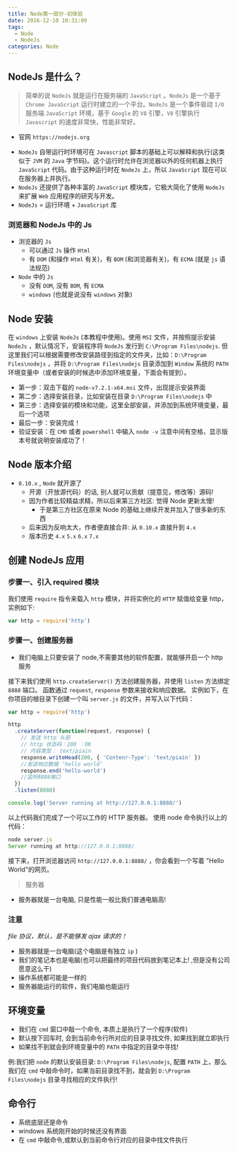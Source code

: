 ```yaml
---
title: Node第一部分-初体验
date: 2016-12-10 10:31:09
tags:
  - Node
  - NodeJs
categories: Node
---
```


## NodeJs 是什么？

> 简单的说 `NodeJs` 就是运行在服务端的 `JavaScript` 。`NodeJs` 是一个基于 `Chrome JavaScript` 运行时建立的一个平台。`NodeJs` 是一个事件驱动 `I/O` 服务端 `JavaScript` 环境，基于 `Google` 的 `V8` 引擎，`V8` 引擎执行 `Javascript` 的速度非常快，性能非常好。

- 官网 `https://nodejs.org`

<!--more-->

- `NodeJs` 自带运行时环境可在 `Javascript` 脚本的基础上可以解释和执行(这类似于 `JVM` 的 `Java` 字节码)。这个运行时允许在浏览器以外的任何机器上执行 `JavaScript` 代码。由于这种运行时在 `NodeJs` 上，所以 `JavaScript` 现在可以在服务器上并执行。
- `NodeJs` 还提供了各种丰富的 `JavaScript` 模块库，它极大简化了使用 `NodeJs` 来扩展 `Web` 应用程序的研究与开发。
- `NodeJs` = 运行环境 + `JavaScript` 库

### 浏览器和 NodeJs 中的 Js

- 浏览器的 `Js`
  - 可以通过 `Js` 操作 `Html`
  - 有 `DOM` (和操作 `Html` 有关)，有 `BOM` (和浏览器有关)，有 `ECMA` (就是 `js` 语法规范)
- `Node` 中的 `Js`
  - 没有 `DOM`, 没有 `BOM`, 有 `ECMA`
  - `windows` (也就是说没有 `windows` 对象)

## Node 安装

在 `windows` 上安装 `NodeJs` (本教程中使用)。使用 `MSI` 文件，并按照提示安装 `NodeJs` ，默认情况下，安装程序将 `NodeJs` 发行到 `C:\Program Files\nodejs`. 但这里我们可以根据需要修改安装路径到指定的文件夹，比如：`D:\Program Files\nodejs` ，并将 `D:\Program Files\nodejs` 目录添加到 `Window` 系统的 `PATH` 环境变量中（或者安装的时候选中添加环境变量，下面会有提到）。

- 第一步：双击下载的 `node-v7.2.1-x64.msi` 文件，出现提示安装界面
- 第二步：选择安装目录，比如安装在目录 `D:\Program Files\nodejs` 中
- 第三步：选择安装的模块和功能，这里全部安装，并添加到系统环境变量，最后一个选项
- 最后一步：安装完成！
- 验证安装：在 `CMD` 或者 `powershell` 中输入 `node -v` 注意中间有空格，显示版本号就说明安装成功了！

## Node 版本介绍

- `0.10.x` , `Node` 就开源了
  - 开源（开放源代码）的话, 别人就可以贡献（提意见，修改等）源码!
  - 因为作者比较精益求精，所以后来第三方社区: 觉得 Node 更新太慢!
    - 于是第三方社区在原来 Node 的基础上继续开发并加入了很多新的东西
  - 后来因为反响太大，作者便直接合并: 从 `0.10.x` 直接升到 `4.x`
  - 版本历史 `4.x` `5.x` `6.x` `7.x`

## 创建 NodeJs 应用

### 步骤一、引入 required 模块

我们使用 `require` 指令来载入 `http` 模块，并将实例化的 `HTTP` 赋值给变量 http，实例如下:

```js
var http = require('http')
```

### 步骤一、创建服务器

- 我们电脑上只要安装了 node,不需要其他的软件配置，就能够开启一个 http 服务

接下来我们使用 `http.createServer()` 方法创建服务器，并使用 `listen` 方法绑定 `8888` 端口。 函数通过 `request`, `response` 参数来接收和响应数据。
实例如下，在你项目的根目录下创建一个叫 `server.js` 的文件，并写入以下代码：

```js
var http = require('http')

http
  .createServer(function(request, response) {
    // 发送 http 头部
    // http 状态码：200 ：OK
    // 内容类型： text/piain
    response.writeHead(200, { 'Contenr-Type': 'text/piain' })
    //发送响应数据 ‘hello world’
    response.end('hello-world')
    //监听8888端口
  })
  .listen(8888)

console.log('Server running at http://127.0.0.1:8888/')
```

以上代码我们完成了一个可以工作的 HTTP 服务器。
使用 node 命令执行以上的代码：

```js
node server.js
Server running at http://127.0.0.1:8888/
```

接下来，打开浏览器访问 `http://127.0.0.1:8888/` ，你会看到一个写着 "Hello World"的网页。

> 服务器

- 服务器就是一台电脑, 只是性能一般比我们普通电脑高!

### 注意

_file 协议，默认，是不能够发 ajax 请求的！_

- 服务器就是一台电脑(这个电脑是有独立 `ip` )
- 我们的笔记本也是电脑(也可以把最终的项目代码放到笔记本上! ,但是没有公司愿意这么干)
- 操作系统都可能是一样的
- 服务器能运行的软件，我们电脑也能运行

## 环境变量

- 我们在 `cmd` 窗口中敲一个命令, 本质上是执行了一个程序(软件)
- 默认按下回车时, 会到当前命令行所对应的目录寻找文件, 如果找到就立即执行
- 如果找不到就会到环境变量中的 `PATH` 中指定的目录中寻找!

例:我们把 `node` 的默认安装目录: `D:\Program Files\nodejs`, 配置 `PATH` 上，那么
我们在 `cmd` 中敲命令时，如果当前目录找不到，就会到 `D:\Program Files\nodejs`
目录寻找相应的文件执行!

## 命令行

- 系统底层还是命令
- windows 系统刚开始的时候还没有界面
- 在 `cmd` 中敲命令,或默认到当前命令行对应的目录中找文件执行
